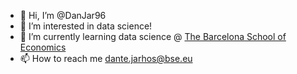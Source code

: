- 👋 Hi, I’m @DanJar96
- 👀 I’m interested in data science!
- 🌱 I’m currently learning data science @ [The Barcelona School of Economics](https://bse.eu/study/masters-programs/data-science-methodology/current-year)
- 📫 How to reach me dante.jarhos@bse.eu

<!---
DanJar96/DanJar96 is a ✨ special ✨ repository because its `README.md` (this file) appears on your GitHub profile.
You can click the Preview link to take a look at your changes.
--->
